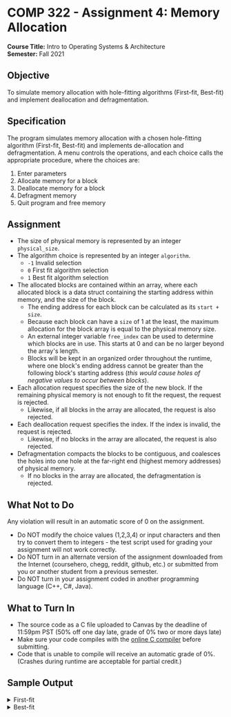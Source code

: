 # COMP 322 - Assignment 4: Memory Allocation

**Course Title:** Intro to Operating Systems & Architecture<br/>
**Semester:** Fall 2021<br/>

## Objective

To simulate memory allocation with hole-fitting algorithms (First-fit, Best-fit) and implement deallocation and defragmentation.

## Specification

The program simulates memory allocation with a chosen hole-fitting algorithm (First-fit, Best-fit) and implements de-allocation and defragmentation. A menu controls the operations, and each choice calls the appropriate procedure, where the choices are:

1. Enter parameters
2. Allocate memory for a block
3. Deallocate memory for a block
4. Defragment memory
5. Quit program and free memory

## Assignment

* The size of physical memory is represented by an integer `physical_size`.
* The algorithm choice is represented by an integer `algorithm`.
    * `-1` Invalid selection
    * `0` First fit algorithm selection
    * `1` Best fit algorithm selection
* The allocated blocks are contained within an array, where each allocated block is a data struct containing the starting address within memory, and the size of the block.
    * The ending address for each block can be calculated as its `start + size`.
    * Because each block can have a `size` of 1 at the least, the maximum allocation for the block array is equal to the physical memory size.
    * An external integer variable `free_index` can be used to determine which blocks are in use. This starts at 0 and can be no larger beyond the array's length.
    * Blocks will be kept in an organized order throughout the runtime, where one block's ending address cannot be greater than the following block's starting address (_this would cause holes of negative values to occur between blocks_).
* Each allocation request specifies the size of the new block. If the remaining physical memory is not enough to fit the request, the request is rejected.
    * Likewise, if all blocks in the array are allocated, the request is also rejected.
* Each deallocation request specifies the index. If the index is invalid, the request is rejected.
    * Likewise, if no blocks in the array are allocated, the request is also rejected.
* Defragmentation compacts the blocks to be contiguous, and coalesces the holes into one hole at the far-right end (highest memory addresses) of physical memory.
    * If no blocks in the array are allocated, the defragmentation is rejected.

## What Not to Do

Any violation will result in an automatic score of 0 on the assignment.

* Do NOT modify the choice values (1,2,3,4) or input characters and then try to convert them to integers - the test script used for grading your assignment will not work correctly.
* Do NOT turn in an alternate version of the assignment downloaded from the Internet (coursehero, chegg, reddit, github, etc.) or submitted from you or another student from a previous semester.
* Do NOT turn in your assignment coded in another programming language (C++, C#, Java).

## What to Turn In

* The source code as a C file uploaded to Canvas by the deadline of 11:59pm PST (50% off one day late, grade of 0% two or more days late)
* Make sure your code compiles with the [online C compiler](https://www.onlinegdb.com/online_c_compiler) before submitting.
* Code that is unable to compile will receive an automatic grade of 0%. (Crashes during runtime are acceptable for partial credit.)

## Sample Output

<details>
<summary>First-fit</summary>

```
Memory Allocation
-----------------
1) Enter parameters
2) Allocate memory for block
3) Deallocate memory for block
4) Defragment memory
5) Quit program and free memory

Enter selection: 1

Enter size of physical memory: 1024
Enter hole-fitting algorithm (0=first fit, 1=best fit): 0

Memory Allocation
-----------------
1) Enter parameters
2) Allocate memory for block
3) Deallocate memory for block
4) Defragment memory
5) Quit program and free memory

Enter selection: 2

Enter block size: 128
New block inserted, starting at 0 and ending before 128

Index   Start   Opening
-----------------------
0       0       128
Size: 1024

Memory Allocation
-----------------
1) Enter parameters
2) Allocate memory for block
3) Deallocate memory for block
4) Defragment memory
5) Quit program and free memory

Enter selection: 2

Enter block size: 320
New block inserted, starting at 128 and ending before 448

Index   Start   Opening
-----------------------
0       0       128
1       128     448
Size: 1024

Memory Allocation
-----------------
1) Enter parameters
2) Allocate memory for block
3) Deallocate memory for block
4) Defragment memory
5) Quit program and free memory

Enter selection: 2

Enter block size: 224
New block inserted, starting at 448 and ending before 672

Index   Start   Opening
-----------------------
0       0       128
1       128     448
2       448     672
Size: 1024

Memory Allocation
-----------------
1) Enter parameters
2) Allocate memory for block
3) Deallocate memory for block
4) Defragment memory
5) Quit program and free memory

Enter selection: 2

Enter block size: 288
New block inserted, starting at 672 and ending before 960

Index   Start   Opening
-----------------------
0       0       128
1       128     448
2       448     672
3       672     960
Size: 1024

Memory Allocation
-----------------
1) Enter parameters
2) Allocate memory for block
3) Deallocate memory for block
4) Defragment memory
5) Quit program and free memory

Enter selection: 3

Enter block index: 2
Block successfully deallocated.

Index   Start   Opening
-----------------------
0       0       128
1       128     448
2       672     960
Size: 1024

Memory Allocation
-----------------
1) Enter parameters
2) Allocate memory for block
3) Deallocate memory for block
4) Defragment memory
5) Quit program and free memory

Enter selection: 2

Enter block size: 128
New block inserted, starting at 448 and ending before 576

Index   Start   Opening
-----------------------
0       0       128
1       128     448
2       448     576
3       672     960
Size: 1024

Memory Allocation
-----------------
1) Enter parameters
2) Allocate memory for block
3) Deallocate memory for block
4) Defragment memory
5) Quit program and free memory

Enter selection: 3

Enter block index: 1
Block successfully deallocated.

Index   Start   Opening
-----------------------
0       0       128
1       448     576
2       672     960
Size: 1024

Memory Allocation
-----------------
1) Enter parameters
2) Allocate memory for block
3) Deallocate memory for block
4) Defragment memory
5) Quit program and free memory

Enter selection: 2

Enter block size: 224
New block inserted, starting at 128 and ending before 352

Index   Start   Opening
-----------------------
0       0       128
1       128     352
2       448     576
3       672     960
Size: 1024

Memory Allocation
-----------------
1) Enter parameters
2) Allocate memory for block
3) Deallocate memory for block
4) Defragment memory
5) Quit program and free memory

Enter selection: 2

Enter block size: 64
New block inserted, starting at 352 and ending before 416

Index   Start   Opening
-----------------------
0       0       128
1       128     352
2       352     416
3       448     576
4       672     960
Size: 1024

Memory Allocation
-----------------
1) Enter parameters
2) Allocate memory for block
3) Deallocate memory for block
4) Defragment memory
5) Quit program and free memory

Enter selection: 4

Memory successfully defragmented.

Index   Start   Opening
-----------------------
0       0       128
1       128     352
2       352     416
3       416     544
4       544     832
Size: 1024

Memory Allocation
-----------------
1) Enter parameters
2) Allocate memory for block
3) Deallocate memory for block
4) Defragment memory
5) Quit program and free memory

Enter selection: 5

Goodbye.
```
</details>

<details>
<summary>Best-fit</summary>

```
Memory Allocation
-----------------
1) Enter parameters
2) Allocate memory for block
3) Deallocate memory for block
4) Defragment memory
5) Quit program and free memory

Enter selection: 1

Enter size of physical memory: 1024
Enter hole-fitting algorithm (0=first fit, 1=best fit): 1

Memory Allocation
-----------------
1) Enter parameters
2) Allocate memory for block
3) Deallocate memory for block
4) Defragment memory
5) Quit program and free memory

Enter selection: 2

Enter block size: 128
New block inserted, starting at 0 and ending before 128

Index   Start   Opening
-----------------------
0       0       128
Size: 1024

Memory Allocation
-----------------
1) Enter parameters
2) Allocate memory for block
3) Deallocate memory for block
4) Defragment memory
5) Quit program and free memory

Enter selection: 2

Enter block size: 320
New block inserted, starting at 128 and ending before 448

Index   Start   Opening
-----------------------
0       0       128
1       128     448
Size: 1024

Memory Allocation
-----------------
1) Enter parameters
2) Allocate memory for block
3) Deallocate memory for block
4) Defragment memory
5) Quit program and free memory

Enter selection: 2

Enter block size: 224
New block inserted, starting at 448 and ending before 672

Index   Start   Opening
-----------------------
0       0       128
1       128     448
2       448     672
Size: 1024

Memory Allocation
-----------------
1) Enter parameters
2) Allocate memory for block
3) Deallocate memory for block
4) Defragment memory
5) Quit program and free memory

Enter selection: 2

Enter block size: 288
New block inserted, starting at 672 and ending before 960

Index   Start   Opening
-----------------------
0       0       128
1       128     448
2       448     672
3       672     960
Size: 1024

Memory Allocation
-----------------
1) Enter parameters
2) Allocate memory for block
3) Deallocate memory for block
4) Defragment memory
5) Quit program and free memory

Enter selection: 3

Enter block index: 2
Block successfully deallocated.

Index   Start   Opening
-----------------------
0       0       128
1       128     448
2       672     960
Size: 1024

Memory Allocation
-----------------
1) Enter parameters
2) Allocate memory for block
3) Deallocate memory for block
4) Defragment memory
5) Quit program and free memory

Enter selection: 2

Enter block size: 128
New block inserted, starting at 448 and ending before 576

Index   Start   Opening
-----------------------
0       0       128
1       128     448
2       448     576
3       672     960
Size: 1024

Memory Allocation
-----------------
1) Enter parameters
2) Allocate memory for block
3) Deallocate memory for block
4) Defragment memory
5) Quit program and free memory

Enter selection: 3

Enter block index: 1
Block successfully deallocated.

Index   Start   Opening
-----------------------
0       0       128
1       448     576
2       672     960
Size: 1024

Memory Allocation
-----------------
1) Enter parameters
2) Allocate memory for block
3) Deallocate memory for block
4) Defragment memory
5) Quit program and free memory

Enter selection: 2

Enter block size: 224
New block inserted, starting at 128 and ending before 352

Index   Start   Opening
-----------------------
0       0       128
1       128     352
2       448     576
3       672     960
Size: 1024

Memory Allocation
-----------------
1) Enter parameters
2) Allocate memory for block
3) Deallocate memory for block
4) Defragment memory
5) Quit program and free memory

Enter selection: 2

Enter block size: 64
New block inserted, starting at 960 and ending before 1024

Index   Start   Opening
-----------------------
0       0       128
1       128     352
2       448     576
3       672     960
4       960     1024
Size: 1024

Memory Allocation
-----------------
1) Enter parameters
2) Allocate memory for block
3) Deallocate memory for block
4) Defragment memory
5) Quit program and free memory

Enter selection: 4

Memory successfully defragmented.

Index   Start   Opening
-----------------------
0       0       128
1       128     352
2       352     480
3       480     768
4       768     832
Size: 1024

Memory Allocation
-----------------
1) Enter parameters
2) Allocate memory for block
3) Deallocate memory for block
4) Defragment memory
5) Quit program and free memory

Enter selection: 5

Goodbye.
```
</details>
